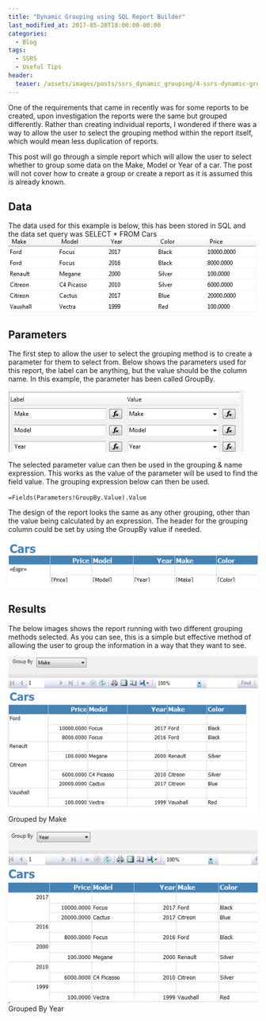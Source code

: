 ```yaml
---
title: "Dynamic Grouping using SQL Report Builder"
last_modified_at: 2017-05-20T18:00:00-00:00
categories:
  - Blog
tags:
  - SSRS
  - Useful Tips
header:
  teaser: /assets/images/posts/ssrs_dynamic_grouping/4-ssrs-dynamic-grouping-grouped-make.png
---
```

One of the requirements that came in recently was for some reports to be created, upon investigation the reports were the same but grouped differently. Rather than creating individual reports, I wondered if there was a way to allow the user to select the grouping method within the report itself, which would mean less duplication of reports.

This post will go through a simple report which will allow the user to select whether to group some data on the Make, Model or Year of a car. The post will not cover how to create a group or create a report as it is assumed this is already known.

## Data
The data used for this example is below, this has been stored in SQL and the data set query was SELECT * FROM Cars
![DataSet being used](/assets/images/posts/ssrs_dynamic_grouping/1-ssrs-dynamic-grouping-table.png)

## Parameters
The first step to allow the user to select the grouping method is to create a parameter for them to select from. Below shows the parameters used for this report, the label can be anything, but the value should be the column name. In this example, the parameter has been called GroupBy.

![Parameters set in SSRS](/assets/images/posts/ssrs_dynamic_grouping/2-ssrs-dynamic-grouping-params.png)

The selected parameter value can then be used in the grouping & name expression. This works as the value of the parameter will be used to find the field value. The grouping expression below can then be used.

`=Fields(Parameters!GroupBy.Value).Value`

The design of the report looks the same as any other grouping, other than the value being calculated by an expression. The header for the grouping column could be set by using the GroupBy value if needed.

![Report in design mode](/assets/images/posts/ssrs_dynamic_grouping/3-ssrs-dynamic-grouping-designer.png)

## Results
The below images shows the report running with two different grouping methods selected. As you can see, this is a simple but effective method of allowing the user to group the information in a way that they want to see.

![Report grouped by Make](/assets/images/posts/ssrs_dynamic_grouping/4-ssrs-dynamic-grouping-grouped-make.png)
Grouped by Make

![Report grouped by Year](/assets/images/posts/ssrs_dynamic_grouping/5-ssrs-dynamic-grouping-grouped-year.png)
Grouped By Year
